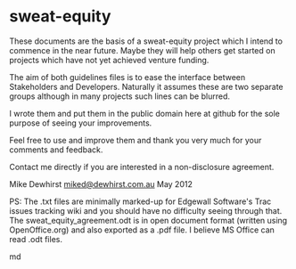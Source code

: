 sweat-equity
============

These documents are the basis of a sweat-equity project which I intend to 
commence in the near future. Maybe they will help others get started on 
projects which have not yet achieved venture funding.

The aim of both guidelines files is to ease the interface between Stakeholders 
and Developers. Naturally it assumes these are two separate groups although in 
many projects such lines can be blurred.

I wrote them and put them in the public domain here at github for the sole 
purpose of seeing your improvements.

Feel free to use and improve them and thank you very much for your comments and 
feedback. 

Contact me directly if you are interested in a non-disclosure agreement.

Mike Dewhirst
miked@dewhirst.com.au
May 2012

PS: The .txt files are minimally marked-up for Edgewall Software's Trac issues
tracking wiki and you should have no difficulty seeing through that. The 
sweat_equity_agreement.odt is in open document format (written using OpenOffice.org)
and also exported as a .pdf file. I believe MS Office can read .odt files.

md
